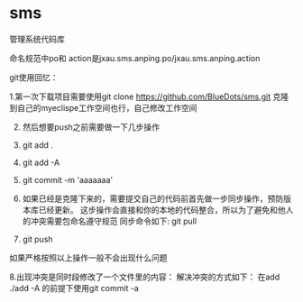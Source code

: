 sms
===

管理系统代码库

命名规范中po和 action是jxau.sms.anping.po/jxau.sms.anping.action

git使用回忆：

1.第一次下载项目需要使用git clone https://github.com/BlueDots/sms.git
      克隆到自己的myeclispe工作空间也行，自己修改工作空间
      

2. 然后想要push之前需要做一下几步操作
3.  git add .
4.  git add -A
5.  git commit -m 'aaaaaaa'


6. 如果已经是克隆下来的，需要提交自己的代码前首先做一步同步操作，预防版本库已经更新。
       这步操作会直接和你的本地的代码整合，所以为了避免和他人的冲突需要包命名遵守规范
        同步命令如下: git pull
7.  git push

如果严格按照以上操作一般不会出现什么问题

8.出现冲突是同时段修改了一个文件里的内容：
解决冲突的方式如下：
     在add ./add -A 的前提下使用git commit -a 
     


